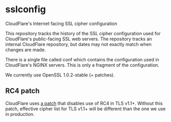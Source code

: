 sslconfig
=========

CloudFlare's Internet facing SSL cipher configuration

This repository tracks the history of the SSL cipher configuration used for
CloudFlare's public-facing SSL web servers. The repository tracks an internal
CloudFlare repository, but dates may not exactly match when changes are made.

There is a single file called conf which contains the configuration used in
CloudFlare's NGINX servers. This is only a fragment of the configuration.

We currently use OpenSSL 1.0.2-stable (+ patches).


RC4 patch
---------

CloudFlare uses [a patch](patches/openssl__disable_rc4.patch) that disables
use of RC4 in TLS v1.1+. Without this patch, effective cipher list for TLS v1.1+
will be different than the one we use in production.
